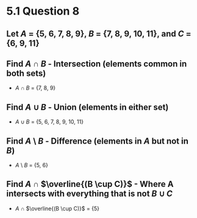 # 5.1 Question 8

## Let $A$ = {5, 6, 7, 8, 9}, $B$ = {7, 8, 9, 10, 11}, and $C$ = {6, 9, 11}

## Find $A$ $\cap$ $B$ - Intersection (elements common in both sets)

- $A$ $\cap$ $B$ = {7, 8, 9}

## Find $A$ $\cup$ $B$ - Union (elements in either set)


- $A$ $\cup$ $B$ = {5, 6, 7, 8, 9, 10, 11}

## Find $A$ \ $B$ - Difference (elements in $A$ but not in $B$)

- $A$ \ $B$ = {5, 6}

## Find $A$ $\cap$ $\overline{(B \cup C)}$ - Where A intersects with everything that is not $B$ $\cup$ $C$

- $A$ $\cap$ $\overline{(B \cup C)}$ = {5}
